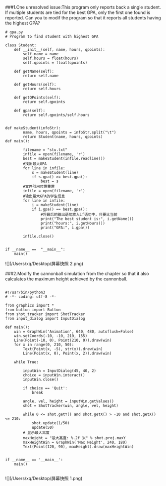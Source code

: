 ###1.One unresolved issue:This program only reports back a single student. If multiple students are tied for the best GPA, only the first one found is reported. Can you to modif the program so that it reports all students having the highest GPA?

```
# gpa.py 
# Program to find student with highest GPA

class Student:
	def __init__(self, name, hours, qpoints):
		self.name = name 
		self.hours = float(hours) 
		self.qpoints = float(qpoints)
		
	def getName(self):
		return self.name
		
	def getHours(self):
		return self.hours
		
	def getQPoints(self):
		return self.qpoints
		
	def gpa(self):
		return self.qpoints/self.hours


def makeStudent(infoStr):
		name, hours, qpoints = infoStr.split("\t") 
		return Student(name, hours, qpoints)
def main():
		
		filename = "stu.txt"
		infile = open(filename, 'r')
		best = makeStudent(infile.readline())
		#找出最大GPA
		for line in infile:
			s = makeStudent(line) 
			if s.gpa() >= best.gpa():
				best = s
		#文件引用位置重置
		infile = open(filename, 'r')
		#输出最大GPA的学生信息
		for line in infile:
			i = makeStudent(line) 
			if i.gpa() == best.gpa():
				#将最后的输出语句放入if语句中，只要比当前
				print("The best student is:", i.getName()) 
				print("hours:", i.getHours()) 
				print("GPA:", i.gpa())
				 	
		infile.close()
			

if __name__ ==  "__main__":
	main()

```

![](/Users/xq/Desktop/屏幕快照 2.png)





###2.Modify the cannonball simulation from the chapter so that it also calculates the maximum height achieved by the cannonball.

```

#!/usr/bin/python3
# -*- coding: utf-8 -*-

from graphics import *
from button import Button
from shot_tracker import ShotTracker
from input_dialog import InputDialog

def main():
	win = GraphWin('Animation', 640, 480, autoflush=False)
	win.setCoords(-10, -10, 210, 155)
	Line(Point(-10, 0), Point(210, 0)).draw(win)
	for x in range(0, 210, 50):
		Text(Point(x, -5), str(x)).draw(win)
		Line(Point(x, 0), Point(x, 2)).draw(win)

	while True:

		inputWin = InputDialog(45, 40, 2)
		choice = inputWin.interact()
		inputWin.close()

		if choice == 'Quit':
			break
			
		angle, vel, height = inputWin.getValues()
		shot = ShotTracker(win, angle, vel, height)

		while 0 <= shot.getY() and shot.getX() > -10 and shot.getX() <= 210:
			shot.update(1/50)
			update(50)
		# 显示最大高度
		maxHeight = "最大高度: %.2f 米" % shot.proj.maxY
		maxHeightWin = GraphWin('Max Height', 240, 180)
		Text(Point(120, 90), maxHeight).draw(maxHeightWin)
		

if __name__ == '__main__':
	main()


```

![](/Users/xq/Desktop/屏幕快照 1.png)